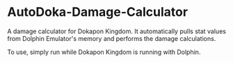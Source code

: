 # AutoDoka-Damage-Calculator
A damage calculator for Dokapon Kingdom. It automatically pulls stat values from Dolphin Emulator's memory and performs the damage calculations.

To use, simply run while Dokapon Kingdom is running with Dolphin.
